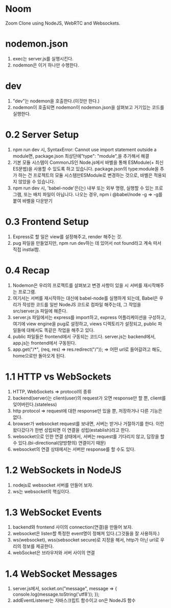 # Noom

Zoom Clone using NodeJS, WebRTC and Websockets.

# nodemon.json

1. exec는 server.js를 실행시킨다.
2. nodemon은 이거 하나만 수행한다.

# dev

1. "dev"는 nodemon을 호출한다.(이것만 한다.)
2. nodemon이 호출되면 nodemon이 nodemon.json을 살펴보고 거기있는 코드를 실행한다.

# 0.2 Server Setup

1. npm run dev 시, SyntaxError: Cannot use import statement outside a module면,
   package.json 최상단에"type": "module",을 추가해서 해결
2. 기본 모듈 시스템이 CommonJS인 Node.js에서 바벨을 통해 ESModule(+ 최신 ES문법)을 사용할 수 있도록 하고 있습니다.
   package.json의 type:module을 추가 하는 건 프로젝트의 모듈 시스템만ESModule로 변경하는 것으로, 바벨은 적용되지 않았을 수 있습니다.
3. npm run dev 시, 'babel-node'은(는) 내부 또는 외부 명령, 실행할 수 있는 프로그램, 또는 배치 파일이 아닙니다.
   나오는 경우, npm i @babel/node -g => -g를 붙여 바벨을 다운받기

# 0.3 Frontend Setup

1. Express로 할 일은 view를 설정해주고, render 해주는 것.
2. pug 파일을 만들었지만, npm run dev하는 데 있어서 not found라고 계속 떠서 직접 instlal함.

# 0.4 Recap

1. Nodemon은 우리의 프로젝트를 살펴보고 변경 사항이 있을 시 서버를 재시작해주는 프로그램.
2. 여기서는 서버를 재시작하는 대신에 babel-node를 실행하게 되는데, Babel은 우리가 작성한 코드를 일반 NodeJS 코드로 컴파일 해주는데, 그 작업을 src/server.js 파일에 해준다.
3. server.js 파일에서는 express를 import하고, express 어플리케이션을 구성하고, 여기에 view engine을 pug로 설정하고, views 디렉토리가 설정되고, public 파일들에 대해서도 똑같은 작업을 해주고 있다.
4. public 파일들은 frontend에서 구동되는 코드다. server.js는 backend에서, app.js는 frontend에서 구동된다.
5. app.get("/\*", (req, res) => res.redirect("/"));
   => 어떤 url로 들어갈려고 해도, home으로만 돌아오게 된다.

# 1.1 HTTP vs WebSockets

1. HTTP, WebSockets => protocol의 종류
2. backend(server)는 client(user)의 request가 오면 response만 할 뿐, client를 잊어버린다.(stateless)
3. http protocol => request에 대한 response만 있을 뿐, 저장하거나 다른 기능은 없다.
4. browser가 websocket request를 보내면, 서버는 받거나 거절하기를 한다. 이런 왔다갔다가 한번 성립되면 이 연결을 성립(establish)라고 한다.
5. websocket으로 인한 연결 상태에서, 서버는 request를 기다리지 않고, 답장을 할 수 있다.(bi-directional(양방향의) 연결이기 때문)
6. websocket의 연결 상태에서는 서버만 response를 할 수도 있다.

# 1.2 WebSockets in NodeJS

1. nodejs로 websocket 서버를 만들어 보자.
2. ws는 websocket의 핵심이다.

# 1.3 WebSocket Events

1. backend와 frontend 사이의 connection(연결)을 만들어 보자.
2. websocket은 listen할 특정한 event명이 정해져 있다.(그것들을 잘 사용하자.)
3. ws(websocket), wss(sebsocket secure)로 지정을 해서, http가 아닌 url로 우리의 정보를 제공한다.
4. webSocket은 브라우저와 서버 사이의 연결

# 1.4 WebSocket Messages

1. server.js에서, socket.on("message", message => {
   console.log(message.toString('utf8'));
   });
2. addEventListener는 자바스크립트 함수이고 on은 NodeJS 함수
